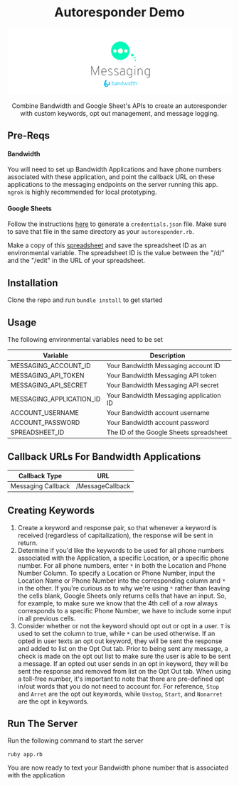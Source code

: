 <div align="center">

# Autoresponder Demo

![BW_messaging](https://github.com/Bandwidth/examples/blob/master/.readme_images/BW_Messaging.png)

Combine Bandwidth and Google Sheet's APIs to create an autoresponder with custom keywords, opt out management, and message logging.

</div>

## Pre-Reqs

#### Bandwidth
You will need to set up Bandwidth Applications and have phone numbers associated with these application, and point the callback URL on these applications to the messaging endpoints on the server running this app. `ngrok` is highly recommended for local prototyping.

#### Google Sheets
Follow the instructions [here](https://developers.google.com/sheets/api/quickstart/ruby) to generate a `credentials.json` file. Make sure to save that file in the same directory as your `autoresponder.rb`.

Make a copy of this [spreadsheet](https://docs.google.com/spreadsheets/d/1hQeHCh35xMTLCKuHQJp95RnrTHuQbaEAdbT-CO1Edh0/edit?usp=sharing) and save the spreadsheet ID as an environmental variable. The spreadsheet ID is the value between the "/d/" and the "/edit" in the URL of your spreadsheet.

## Installation

Clone the repo and run `bundle install` to get started

## Usage

The following environmental variables need to be set

| Variable | Description |
|--|--|
| MESSAGING_ACCOUNT_ID | Your Bandwidth Messaging account ID |
| MESSAGING_API_TOKEN | Your Bandwidth Messaging API token |
| MESSAGING_API_SECRET | Your Bandwidth Messaging API secret |
| MESSAGING_APPLICATION_ID | Your Bandwidth Messaging application ID |
| ACCOUNT_USERNAME | Your Bandwidth account username |
| ACCOUNT_PASSWORD | Your Bandwidth account password |
| SPREADSHEET_ID | The ID of the Google Sheets spreadsheet |

## Callback URLs For Bandwidth Applications

| Callback Type | URL |
|--|--|
| Messaging Callback | <url>/MessageCallback |
  
## Creating Keywords

1. Create a keyword and response pair, so that whenever a keyword is received (regardless of capitalization), the response will be sent in return. 
2. Determine if you'd like the keywords to be used for all phone numbers associated with the Application, a specific Location, or a specific phone number. For all phone numbers, enter `*` in both the Location and Phone Number Column. To specify a Location or Phone Number, input the Location Name or Phone Number into the corresponding column and `*` in the other. If you're curious as to why we're using `*` rather than leaving the cells blank, Google Sheets only returns cells that have an input. So, for example, to make sure we know that the 4th cell of a row always corresponds to a specific Phone Number, we have to include some input in all previous cells. 
3. Consider whether or not the keyword should opt out or opt in a user. `T` is used to set the column to true, while `*` can be used otherwise. If an opted in user texts an opt out keyword, they will be sent the response and added to list on the Opt Out tab. Prior to being sent any message, a check is made on the opt out list to make sure the user is able to be sent a message. If an opted out user sends in an opt in keyword, they will be sent the response and removed from list on the Opt Out tab. When using a toll-free number, it's important to note that there are pre-defined opt in/out words that you do not need to account for. For reference, `Stop` and `Arret` are the opt out keywords, while `Unstop`, `Start`, and `Nonarret` are the opt in keywords.

## Run The Server
Run the following command to start the server

```
ruby app.rb
```

You are now ready to text your Bandwidth phone number that is associated with the application
